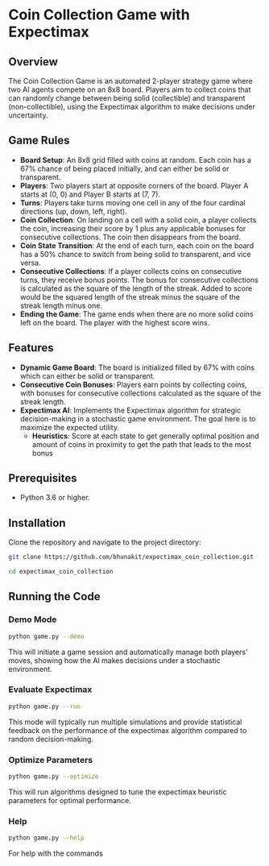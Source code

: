 # Coin Collection Game with Expectimax

## Overview

The Coin Collection Game is an automated 2-player strategy game where two AI agents compete on an 8x8 board. Players aim to collect coins that can randomly change between being solid (collectible) and transparent (non-collectible), using the Expectimax algorithm to make decisions under uncertainty.

## Game Rules

- **Board Setup**: An 8x8 grid filled with coins at random. Each coin has a 67% chance of being placed initially, and can either be solid or transparent.
- **Players**: Two players start at opposite corners of the board. Player A starts at (0, 0) and Player B starts at (7, 7).
- **Turns**: Players take turns moving one cell in any of the four cardinal directions (up, down, left, right).
- **Coin Collection**: On landing on a cell with a solid coin, a player collects the coin, increasing their score by 1 plus any applicable bonuses for consecutive collections. The coin then disappears from the board.
- **Coin State Transition**: At the end of each turn, each coin on the board has a 50% chance to switch from being solid to transparent, and vice versa.
- **Consecutive Collections**: If a player collects coins on consecutive turns, they receive bonus points. The bonus for consecutive collections is calculated as the square of the length of the streak. Added to score would be the squared length of the streak minus the square of the streak length minus one.
- **Ending the Game**: The game ends when there are no more solid coins left on the board. The player with the highest score wins.

## Features

- **Dynamic Game Board**: The board is initialized filled by 67% with coins which can either be solid or transparent.
- **Consecutive Coin Bonuses**: Players earn points by collecting coins, with bonuses for consecutive collections calculated as the square of the streak length.
- **Expectimax AI**: Implements the Expectimax algorithm for strategic decision-making in a stochastic game environment. The goal here is to maximize the expected utility.
  - **Heuristics**: Score at each state to get generally optimal position and amount of coins in proximity to get the path that leads to the most bonus

## Prerequisites

- Python 3.6 or higher.

## Installation

Clone the repository and navigate to the project directory:

```bash
git clone https://github.com/bhunakit/expectimax_coin_collection.git
```

```bash
cd expectimax_coin_collection
```

## Running the Code

### Demo Mode

```bash
python game.py --demo
```

This will initiate a game session and automatically manage both players' moves, showing how the AI makes decisions under a stochastic environment.

### Evaluate Expectimax

```bash
python game.py --run
```

This mode will typically run multiple simulations and provide statistical feedback on the performance of the expectimax algorithm compared to random decision-making.

### Optimize Parameters

```bash
python game.py --optimize
```

This will run algorithms designed to tune the expectimax heuristic parameters for optimal performance.

### Help

```bash
python game.py --help
```

For help with the commands

